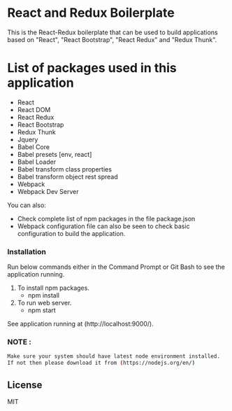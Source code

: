 # React and Redux Boilerplate

This is the React-Redux boilerplate that can be used to build applications based on "React", "React Bootstrap", "React Redux" and "Redux Thunk".

# List of packages used in this application

  - React
  - React DOM
  - React Redux
  - React Bootstrap
  - Redux Thunk
  - Jquery
  - Babel Core
  - Babel presets [env, react]
  - Babel Loader
  - Babel transform class properties
  - Babel transform object rest spread
  - Webpack
  - Webpack Dev Server

You can also:
  - Check complete list of npm packages in the file package.json
  - Webpack configuration file can also be seen to check basic configuration to build the application.

### Installation

Run below commands either in the Command Prompt or Git Bash to see the application running.

1. To install npm packages.
    - npm install
2. To run web server.
    - npm start

See application running at (http://localhost:9000/).

### NOTE :

```sh
Make sure your system should have latest node environment installed.
If not then please download it from (https://nodejs.org/en/)
```

License
----

MIT